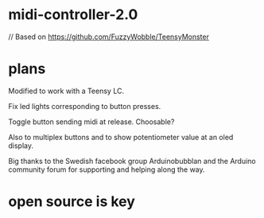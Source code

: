 # midi-controller-2.0

// Based on https://github.com/FuzzyWobble/TeensyMonster

# plans

Modified to work with a Teensy LC.

Fix led lights corresponding to button presses.

Toggle button sending midi at release. Choosable? 

Also to multiplex buttons and to show potentiometer value at an oled display.

Big thanks to the Swedish facebook group Arduinobubblan and the Arduino community forum for supporting and helping along the way.

# open source is key
